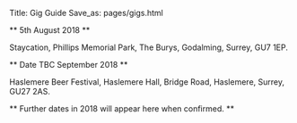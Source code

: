 Title: Gig Guide
Save_as: pages/gigs.html

** 5th August 2018 **

Staycation, Phillips Memorial Park, The Burys, Godalming, Surrey, GU7 1EP.

** Date TBC September 2018 **

Haslemere Beer Festival, Haslemere Hall, Bridge Road, Haslemere, Surrey, GU27 2AS.

** Further dates in 2018 will appear here when confirmed. **



